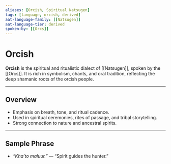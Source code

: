 ```yaml
---
aliases: [Orcish, Spiritual Natsugen]
tags: [language, orcish, derived]
aat-language-family: [[Natsugen]]
aat-language-tier: derived
spoken-by: [[Orcs]]
---
```


# Orcish

**Orcish** is the spiritual and ritualistic dialect of [[Natsugen]], spoken by the [[Orcs]]. It is rich in symbolism, chants, and oral tradition, reflecting the deep shamanic roots of the orcish people.

---

## Overview

- Emphasis on breath, tone, and ritual cadence.
- Used in spiritual ceremonies, rites of passage, and tribal storytelling.
- Strong connection to nature and ancestral spirits.

---

## Sample Phrase

- *“Kha’to maluur.”* — “Spirit guides the hunter.”
